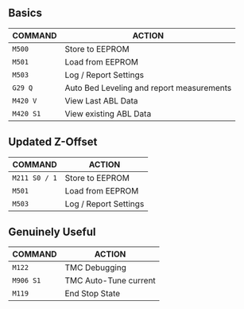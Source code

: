 ## Basics

COMMAND | ACTION
--- | ---
`M500` | Store to EEPROM
`M501` | Load from EEPROM
`M503` | Log / Report Settings
`G29 Q` | Auto Bed Leveling and report measurements
`M420 V` | View Last ABL Data
`M420 S1` | View existing ABL Data

## Updated Z-Offset

COMMAND | ACTION
--- | ---
`M211 S0 / 1` | Store to EEPROM
`M501` | Load from EEPROM
`M503` | Log / Report Settings

## Genuinely Useful

COMMAND | ACTION
--- | ---
`M122` | TMC Debugging
`M906 S1` | TMC Auto-Tune current
`M119` | End Stop State
